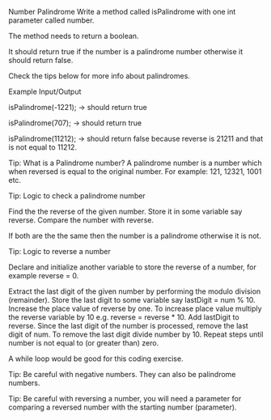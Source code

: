 Number Palindrome
Write a method called isPalindrome with one int parameter called number.

The method needs to return a boolean.

It should return true if the number is a palindrome number otherwise it should return false.

Check the tips below for more info about palindromes.

Example Input/Output

isPalindrome(-1221); → should return true

isPalindrome(707); → should return true

isPalindrome(11212); → should return false because reverse is 21211 and that is not equal to 11212.

Tip: What is a Palindrome number?  A palindrome number is a number which when reversed is equal to the original number. For example: 121, 12321, 1001 etc.

Tip: Logic to check a palindrome number

Find the the reverse of the given number. Store it in some variable say reverse. Compare the number with reverse.

If both are the the same then the number is a palindrome otherwise it is not.

Tip: Logic to reverse a number

Declare and initialize another variable to store the reverse of a number, for example reverse = 0.

Extract the last digit of the given number by performing the modulo division (remainder).
Store the last digit to some variable say lastDigit = num % 10.
Increase the place value of reverse by one.
To increase place value multiply the reverse variable by 10 e.g. reverse = reverse * 10.
Add lastDigit to reverse.
Since the last digit of the number is processed, remove the last digit of num. To remove the last digit divide number by 10.
Repeat steps until number is not equal to (or greater than) zero.

A while loop would be good for this coding exercise.



Tip: Be careful with negative numbers. They can also be palindrome numbers.

Tip: Be careful with reversing a number, you will need a parameter for comparing a reversed number with the starting number (parameter).
